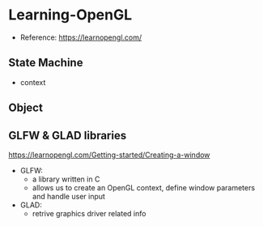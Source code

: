 # Learning-OpenGL

- Reference: https://learnopengl.com/

## State Machine
- context

## Object

## GLFW & GLAD libraries
https://learnopengl.com/Getting-started/Creating-a-window
- GLFW: 
  - a library written in C 
  - allows us to create an OpenGL context, define window parameters and handle user input
- GLAD:
  - retrive graphics driver related info

